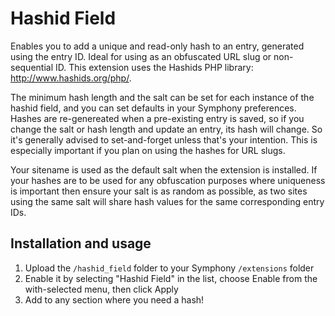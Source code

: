 # Hashid Field

Enables you to add a unique and read-only hash to an entry, generated using the entry ID. Ideal for using as an obfuscated URL slug or non-sequential ID. This extension uses the Hashids PHP library: http://www.hashids.org/php/.

The minimum hash length and the salt can be set for each instance of the hashid field, and you can set defaults in your Symphony preferences. Hashes are re-genereated when a pre-existing entry is saved, so if you change the salt or hash length and update an entry, its hash will change. So it's generally advised to set-and-forget unless that's your intention. This is especially important if you plan on using the hashes for URL slugs.

Your sitename is used as the default salt when the extension is installed. If your hashes are to be used for any obfuscation purposes where uniqueness is important then ensure your salt is as random as possible, as two sites using the same salt will share hash values for the same corresponding entry IDs.

## Installation and usage
 
1. Upload the `/hashid_field` folder to your Symphony `/extensions` folder
2. Enable it by selecting "Hashid Field" in the list, choose Enable from the with-selected menu, then click Apply
3. Add to any section where you need a hash!

